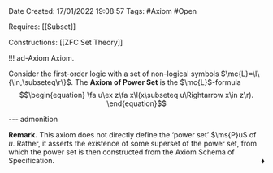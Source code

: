 <br />
<br />

Date Created: 17/01/2022 19:08:57
Tags: #Axiom #Open

Requires: [[Subset]]

Constructions: [[ZFC Set Theory]]

!!! ad-Axiom Axiom.

Consider the first-order logic with a set of non-logical symbols $\mc{L}=\l\{\in,\subseteq\r\}$. The **Axiom of Power Set** is the $\mc{L}$-formula
$$\begin{equation}
    \fa u\ex z\fa x\l(x\subseteq u\Rightarrow x\in z\r).
\end{equation}$$

--- admonition

**Remark.** This axiom does not directly define the $\textrm{`}$power set$\textrm{'}$ $\ms{P}u$ of $u$. Rather, it asserts the existence of some superset of the power set, from which the power set is then constructed from the Axiom Schema of Specification.<span style="float:right;">$\blacklozenge$</span>
